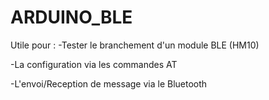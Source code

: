 # ARDUINO_BLE

Utile pour :
-Tester le branchement d'un module BLE (HM10)

-La configuration via les commandes AT

-L'envoi/Reception de message via le Bluetooth
